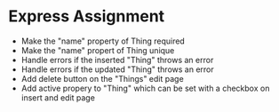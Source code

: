# Express Assignment

- Make the "name" property of Thing required
- Make the "name" propert of Thing unique
- Handle errors if the inserted "Thing" throws an error
- Handle errors if the updated "Thing" throws an error
- Add delete button on the "Things" edit page
- Add active propery to "Thing" which can be set with a checkbox on insert and edit page
